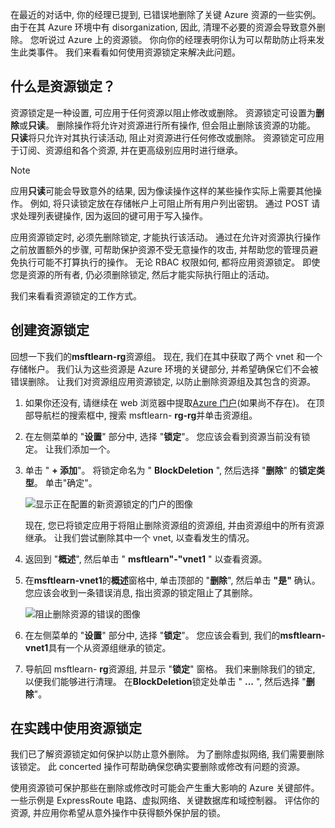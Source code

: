 在最近的对话中, 你的经理已提到, 已错误地删除了关键 Azure 资源的一些实例。 由于在其 Azure 环境中有 disorganization, 因此, 清理不必要的资源会导致意外删除。 您听说过 Azure 上的资源锁。 你向你的经理表明你认为可以帮助防止将来发生此类事件。 我们来看看如何使用资源锁定来解决此问题。

## <a name="what-are-resource-locks"></a>什么是资源锁定？

资源锁定是一种设置, 可应用于任何资源以阻止修改或删除。 资源锁定可设置为**删除**或**只读**。 删除操作将允许对资源进行所有操作, 但会阻止删除该资源的功能。 **只读**将只允许对其执行读活动, 阻止对资源进行任何修改或删除。 资源锁定可应用于订阅、资源组和各个资源, 并在更高级别应用时进行继承。

> [!NOTE]
> 应用**只读**可能会导致意外的结果, 因为像读操作这样的某些操作实际上需要其他操作。 例如, 将只读锁定放在存储帐户上可阻止所有用户列出密钥。 通过 POST 请求处理列表键操作, 因为返回的键可用于写入操作。

应用资源锁定时, 必须先删除锁定, 才能执行该活动。 通过在允许对资源执行操作之前放置额外的步骤, 可帮助保护资源不受无意操作的攻击, 并帮助您的管理员避免执行可能不打算执行的操作。 无论 RBAC 权限如何, 都将应用资源锁定。 即使您是资源的所有者, 仍必须删除锁定, 然后才能实际执行阻止的活动。

我们来看看资源锁定的工作方式。

## <a name="create-a-resource-lock"></a>创建资源锁定

回想一下我们的**msftlearn-rg**资源组。 现在, 我们在其中获取了两个 vnet 和一个存储帐户。 我们认为这些资源是 Azure 环境的关键部分, 并希望确保它们不会被错误删除。 让我们对资源组应用资源锁定, 以防止删除资源组及其包含的资源。

1. 如果你还没有, 请继续在 web 浏览器中提取[Azure 门户](https://portal.azure.com/?azure-portal=true)(如果尚不存在)。 在顶部导航栏的搜索框中, 搜索 msftlearn- **rg-rg**并单击资源组。

1. 在左侧菜单的 "**设置**" 部分中, 选择 "**锁定**"。 您应该会看到资源当前没有锁定。 让我们添加一个。

1. 单击 " **+ 添加**"。 将锁定命名为 " **BlockDeletion** ", 然后选择 "**删除**" 的**锁定类型**。 单击"确定"。

    ![显示正在配置的新资源锁定的门户的图像](../media/6-add-lock.PNG)

    现在, 您已将锁定应用于将阻止删除资源组的资源组, 并由资源组中的所有资源继承。 让我们尝试删除其中一个 vnet, 以查看发生的情况。

1. 返回到 "**概述**", 然后单击 " **msftlearn"-"vnet1** " 以查看资源。

1. 在**msftlearn-vnet1**的**概述**窗格中, 单击顶部的 "**删除**", 然后单击 **"是"** 确认。 您应该会收到一条错误消息, 指出资源的锁定阻止了其删除。

    ![阻止删除资源的错误的图像](../media/6-delete-error.PNG)

1. 在左侧菜单的 "**设置**" 部分中, 选择 "**锁定**"。 您应该会看到, 我们的**msftlearn-vnet1**具有一个从资源组继承的锁定。

1. 导航回 msftlearn- **rg**资源组, 并显示 "**锁定**" 窗格。 我们来删除我们的锁定, 以便我们能够进行清理。 在**BlockDeletion**锁定处单击 " **...** ", 然后选择 "**删除**"。

## <a name="using-resource-locks-in-practice"></a>在实践中使用资源锁定

我们已了解资源锁定如何保护以防止意外删除。 为了删除虚拟网络, 我们需要删除该锁定。 此 concerted 操作可帮助确保您确实要删除或修改有问题的资源。

使用资源锁可保护那些在删除或修改时可能会产生重大影响的 Azure 关键部件。 一些示例是 ExpressRoute 电路、虚拟网络、关键数据库和域控制器。 评估你的资源, 并应用你希望从意外操作中获得额外保护层的锁。
